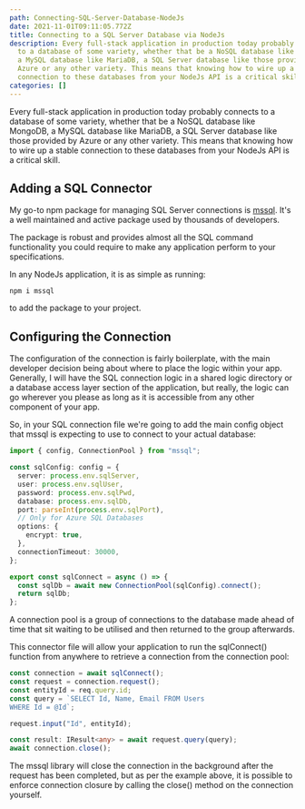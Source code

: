 ```yaml
---
path: Connecting-SQL-Server-Database-NodeJs
date: 2021-11-01T09:11:05.772Z
title: Connecting to a SQL Server Database via NodeJs
description: Every full-stack application in production today probably connects
  to a database of some variety, whether that be a NoSQL database like MongoDB,
  a MySQL database like MariaDB, a SQL Server database like those provided by
  Azure or any other variety. This means that knowing how to wire up a stable
  connection to these databases from your NodeJs API is a critical skill.
categories: []
---
```

Every full-stack application in production today probably connects to a database of some variety, whether that be a NoSQL database like MongoDB, a MySQL database like MariaDB, a SQL Server database like those provided by Azure or any other variety. This means that knowing how to wire up a stable connection to these databases from your NodeJs API is a critical skill.

## Adding a SQL Connector

My go-to npm package for managing SQL Server connections is [mssql](https://github.com/tediousjs/node-mssql). It's a well maintained and active package used by thousands of developers.

The package is robust and provides almost all the SQL command functionality you could require to make any application perform to your specifications.

In any NodeJs application, it is as simple as running:

`npm i mssql`

 to add the package to your project.

## Configuring the Connection

The configuration of the connection is fairly boilerplate, with the main developer decision being about where to place the logic within your app. Generally, I will have the SQL connection logic in a shared logic directory or a database access layer section of the application, but really, the logic can go wherever you please as long as it is accessible from any other component of your app.

So, in your SQL connection file we're going to add the main config object that mssql is expecting to use to connect to your actual database:

```typescript
import { config, ConnectionPool } from "mssql";

const sqlConfig: config = {
  server: process.env.sqlServer,
  user: process.env.sqlUser,
  password: process.env.sqlPwd,
  database: process.env.sqlDb,
  port: parseInt(process.env.sqlPort),
  // Only for Azure SQL Databases
  options: {
    encrypt: true,
  },
  connectionTimeout: 30000,
};

export const sqlConnect = async () => {
  const sqlDb = await new ConnectionPool(sqlConfig).connect();
  return sqlDb;
};
```

A connection pool is a group of connections to the database made ahead of time that sit waiting to be utilised and then returned to the group afterwards. 

This connector file will allow your application to run the sqlConnect() function from anywhere to retrieve a connection from the connection pool:

```typescript
const connection = await sqlConnect();
const request = connection.request();
const entityId = req.query.id;
const query = `SELECT Id, Name, Email FROM Users
WHERE Id = @Id`;

request.input("Id", entityId);

const result: IResult<any> = await request.query(query);
await connection.close();
```

The mssql library will close the connection in the background after the request has been completed, but as per the example above, it is possible to enforce connection closure by calling the close() method on the connection yourself.
